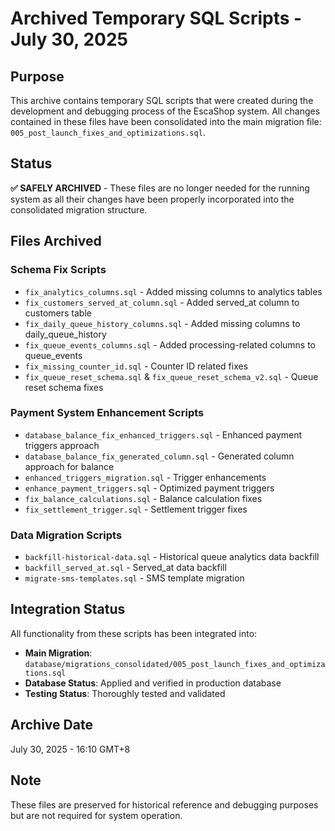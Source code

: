# Archived Temporary SQL Scripts - July 30, 2025

## Purpose
This archive contains temporary SQL scripts that were created during the development and debugging process of the EscaShop system. All changes contained in these files have been consolidated into the main migration file: `005_post_launch_fixes_and_optimizations.sql`.

## Status
**✅ SAFELY ARCHIVED** - These files are no longer needed for the running system as all their changes have been properly incorporated into the consolidated migration structure.

## Files Archived

### Schema Fix Scripts
- `fix_analytics_columns.sql` - Added missing columns to analytics tables
- `fix_customers_served_at_column.sql` - Added served_at column to customers table
- `fix_daily_queue_history_columns.sql` - Added missing columns to daily_queue_history
- `fix_queue_events_columns.sql` - Added processing-related columns to queue_events
- `fix_missing_counter_id.sql` - Counter ID related fixes
- `fix_queue_reset_schema.sql` & `fix_queue_reset_schema_v2.sql` - Queue reset schema fixes

### Payment System Enhancement Scripts
- `database_balance_fix_enhanced_triggers.sql` - Enhanced payment triggers approach
- `database_balance_fix_generated_column.sql` - Generated column approach for balance
- `enhanced_triggers_migration.sql` - Trigger enhancements
- `enhance_payment_triggers.sql` - Optimized payment triggers
- `fix_balance_calculations.sql` - Balance calculation fixes
- `fix_settlement_trigger.sql` - Settlement trigger fixes

### Data Migration Scripts
- `backfill-historical-data.sql` - Historical queue analytics data backfill
- `backfill_served_at.sql` - Served_at data backfill
- `migrate-sms-templates.sql` - SMS template migration

## Integration Status
All functionality from these scripts has been integrated into:
- **Main Migration**: `database/migrations_consolidated/005_post_launch_fixes_and_optimizations.sql`
- **Database Status**: Applied and verified in production database
- **Testing Status**: Thoroughly tested and validated

## Archive Date
July 30, 2025 - 16:10 GMT+8

## Note
These files are preserved for historical reference and debugging purposes but are not required for system operation.
